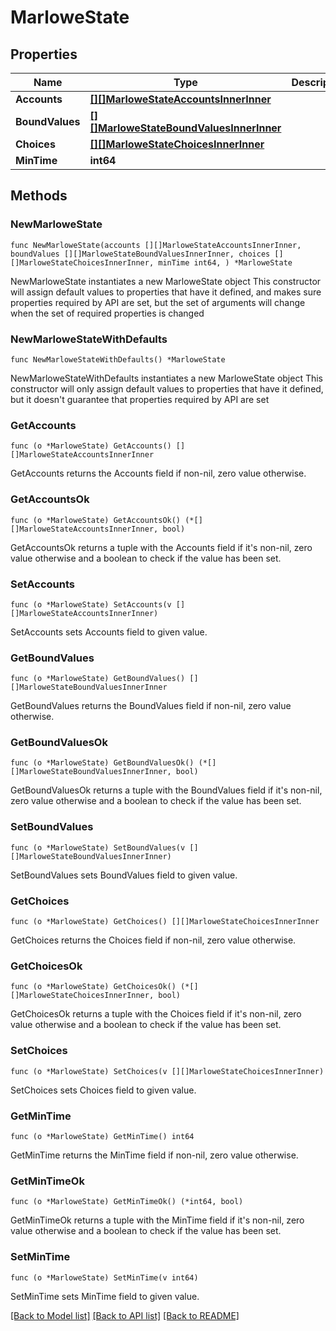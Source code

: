 # MarloweState

## Properties

Name | Type | Description | Notes
------------ | ------------- | ------------- | -------------
**Accounts** | [**[][]MarloweStateAccountsInnerInner**]([]MarloweStateAccountsInnerInner.md) |  | 
**BoundValues** | [**[][]MarloweStateBoundValuesInnerInner**]([]MarloweStateBoundValuesInnerInner.md) |  | 
**Choices** | [**[][]MarloweStateChoicesInnerInner**]([]MarloweStateChoicesInnerInner.md) |  | 
**MinTime** | **int64** |  | 

## Methods

### NewMarloweState

`func NewMarloweState(accounts [][]MarloweStateAccountsInnerInner, boundValues [][]MarloweStateBoundValuesInnerInner, choices [][]MarloweStateChoicesInnerInner, minTime int64, ) *MarloweState`

NewMarloweState instantiates a new MarloweState object
This constructor will assign default values to properties that have it defined,
and makes sure properties required by API are set, but the set of arguments
will change when the set of required properties is changed

### NewMarloweStateWithDefaults

`func NewMarloweStateWithDefaults() *MarloweState`

NewMarloweStateWithDefaults instantiates a new MarloweState object
This constructor will only assign default values to properties that have it defined,
but it doesn't guarantee that properties required by API are set

### GetAccounts

`func (o *MarloweState) GetAccounts() [][]MarloweStateAccountsInnerInner`

GetAccounts returns the Accounts field if non-nil, zero value otherwise.

### GetAccountsOk

`func (o *MarloweState) GetAccountsOk() (*[][]MarloweStateAccountsInnerInner, bool)`

GetAccountsOk returns a tuple with the Accounts field if it's non-nil, zero value otherwise
and a boolean to check if the value has been set.

### SetAccounts

`func (o *MarloweState) SetAccounts(v [][]MarloweStateAccountsInnerInner)`

SetAccounts sets Accounts field to given value.


### GetBoundValues

`func (o *MarloweState) GetBoundValues() [][]MarloweStateBoundValuesInnerInner`

GetBoundValues returns the BoundValues field if non-nil, zero value otherwise.

### GetBoundValuesOk

`func (o *MarloweState) GetBoundValuesOk() (*[][]MarloweStateBoundValuesInnerInner, bool)`

GetBoundValuesOk returns a tuple with the BoundValues field if it's non-nil, zero value otherwise
and a boolean to check if the value has been set.

### SetBoundValues

`func (o *MarloweState) SetBoundValues(v [][]MarloweStateBoundValuesInnerInner)`

SetBoundValues sets BoundValues field to given value.


### GetChoices

`func (o *MarloweState) GetChoices() [][]MarloweStateChoicesInnerInner`

GetChoices returns the Choices field if non-nil, zero value otherwise.

### GetChoicesOk

`func (o *MarloweState) GetChoicesOk() (*[][]MarloweStateChoicesInnerInner, bool)`

GetChoicesOk returns a tuple with the Choices field if it's non-nil, zero value otherwise
and a boolean to check if the value has been set.

### SetChoices

`func (o *MarloweState) SetChoices(v [][]MarloweStateChoicesInnerInner)`

SetChoices sets Choices field to given value.


### GetMinTime

`func (o *MarloweState) GetMinTime() int64`

GetMinTime returns the MinTime field if non-nil, zero value otherwise.

### GetMinTimeOk

`func (o *MarloweState) GetMinTimeOk() (*int64, bool)`

GetMinTimeOk returns a tuple with the MinTime field if it's non-nil, zero value otherwise
and a boolean to check if the value has been set.

### SetMinTime

`func (o *MarloweState) SetMinTime(v int64)`

SetMinTime sets MinTime field to given value.



[[Back to Model list]](../README.md#documentation-for-models) [[Back to API list]](../README.md#documentation-for-api-endpoints) [[Back to README]](../README.md)


